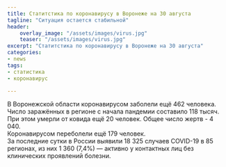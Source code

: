 ```yaml
---
title: Статитстика по коронавирусу в Воронеже на 30 августа
tagline: "Ситуация остается стабильной"
header:
    overlay_image: "/assets/images/virus.jpg"
    teaser: "/assets/images/virus.jpg"
excerpt: "Статитстика по коронавирусу в Воронеже на 30 августа"
categories:
- news
tags:
- статистика
- коронавирус

---
```


В Воронежской области коронавирусом заболели ещё 462 человека.\
Число заражённых в регионе с начала пандемии составило 118 тысяч.\
При этом умерли от ковида ещё 20 человек. Общее число жертв - 4 040.\
Коронавирусом переболели ещё 179 человек.\
За последние сутки в России выявили 18 325 случаев COVID-19 в 85 регионах, из них 1 360 (7,4%) — активно у контактных лиц без клинических проявлений болезни.